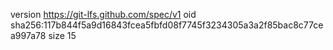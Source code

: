 version https://git-lfs.github.com/spec/v1
oid sha256:117b844f5a9d16843fcea5fbfd08f7745f3234305a3a2f85bac8c77cea997a78
size 15

